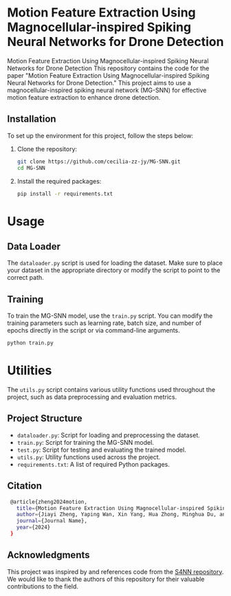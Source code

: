 # Motion Feature Extraction Using Magnocellular-inspired Spiking Neural Networks for Drone Detection
Motion Feature Extraction Using Magnocellular-inspired Spiking Neural Networks for Drone Detection
This repository contains the code for the paper "Motion Feature Extraction Using Magnocellular-inspired Spiking Neural Networks for Drone Detection." This project aims to use a magnocellular-inspired spiking neural network (MG-SNN) for effective motion feature extraction to enhance drone detection.

## Installation
To set up the environment for this project, follow the steps below:
1. Clone the repository:
   ```bash
   git clone https://github.com/cecilia-zz-jy/MG-SNN.git
   cd MG-SNN
    ```
2. Install the required packages:
   ```bash
   pip install -r requirements.txt
    ```
# Usage
## Data Loader
The ``dataloader.py`` script is used for loading the dataset. Make sure to place your dataset in the appropriate directory or modify the script to point to the correct path.

## Training
To train the MG-SNN model, use the ``train.py`` script. You can modify the training parameters such as learning rate, batch size, and number of epochs directly in the script or via command-line arguments.
   ```bash
   python train.py
   ```
# Utilities
The ``utils.py`` script contains various utility functions used throughout the project, such as data preprocessing and evaluation metrics.

## Project Structure
* ``dataloader.py``: Script for loading and preprocessing the dataset.
* ``train.py``: Script for training the MG-SNN model.
* ``test.py``: Script for testing and evaluating the trained model.
* ``utils.py``: Utility functions used across the project.
* ``requirements.txt``: A list of required Python packages.

## Citation

  ```bash
   @article{zheng2024motion,
     title={Motion Feature Extraction Using Magnocellular-inspired Spiking Neural Networks for Drone Detection},
     author={Jiayi Zheng, Yaping Wan, Xin Yang, Hua Zhong, Minghua Du, and Gang Wang},
     journal={Journal Name},
     year={2024}
   }
  ```

## Acknowledgments
This project was inspired by and references code from the [S4NN repository](https://github.com/SRKH/S4NN.git). We would like to thank the authors of this repository for their valuable contributions to the field.


